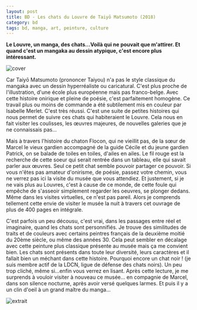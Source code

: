 ```yaml
---
layout: post
title: BD - Les chats du Louvre de Taiyō Matsumoto (2018)
category: bd
tags: bd, manga, art, peinture, culture
---
```


**Le Louvre, un manga, des chats...Voilà qui ne pouvait que m'attirer. Et quand c'est un mangaka au dessin atypique, c'est encore plus intéressant.**

![cover](https://filedn.eu/llqi9IBxlYouGRXYG2xlROb/img/2020/chatsdulouvre1.jpg)

Car Taiyō Matsumoto (prononcer Taiyou) n'a pas le style classique du mangaka avec un dessin hyperréaliste ou caricatural. C'est plus proche de l'illustration, d'une école plus européenne mais pas franco-belge. Avec cette histoire onirique et pleine de poésie, c'est parfaitement homogène. Ce travail plus ou moins de commande a été subtilement mis en couleur par Isabelle Merlet. C'est très réussi. C'est une suite de petites histoires qui nous permet de suivre ces chats qui habiteraient le Louvre. Cela nous en fait visiter les coulisses, les œuvres majeures, de nouvelles galeries que je ne connaissais pas...

Mais à travers l'histoire du chaton Flocon, qui ne vieillit pas, de la sœur de Marcel le vieux gardien accompagné de la guide Cécile et du jeune gardien Patrick, on se balade de toiles en toiles, d'ailes en ailes. Le fil rouge est la recherche de cette soeur qui serait rentrée dans un tableau, elle qui savait parler aux œuvres. Seul ce petit chat semble pouvoir partager ce pouvoir. Si vous n'êtes pas amateur d'onirisme, de poésie, passez votre chemin, vous ne verrez pas ici la visite du musée que vous attendiez. Et justement, si je ne vais plus au Louvres, c'est à cause de ce monde, de cette foule qui empêche de s'asseoir simplement regarder les oeuvres, se plonger dedans. Même dans les visites virtuelles, ce n'est pas pareil. Alors je comprends tellement cette envie de visiter le musée la nuit à travers cet ouvrage de plus de 400 pages en intégrale.

C'est parfois un peu décousu, c'est vrai, dans les passages entre réel et imaginaire, quand les chats sont personnifiés. Je trouve des similitudes de traits et de couleurs avec certains peintres français de la deuxième moitié du 20ème siècle, ou même des années 30. Cela peut sembler en décalage avec cette peinture plus classique présente au musée mais ça me convient bien. Les chats sont présents dans toute leur diversité, leurs caractères et il fallait bien un méchant dans cette histoire. Pourquoi encore un chat noir ! (je suis membre actif de la LDCN, ligue de défense des chats noirs). Un peu trop cliché, même si...enfin vous verrez en lisant. Après cette lecture, je me surprends à vouloir visiter à nouveau ce musée... en compagnie de Marcel, dans son silence nocturne, après avoir versé quelques larmes. Et puis il y a un clin d'oeil à un grand maître du manga...

![extrait](https://filedn.eu/llqi9IBxlYouGRXYG2xlROb/img/2020/chatsdulouvre2.jpg)

